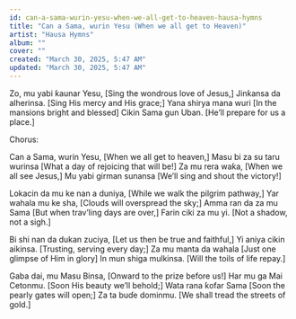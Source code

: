 ```yaml
---
id: can-a-sama-wurin-yesu-when-we-all-get-to-heaven-hausa-hymns
title: "Can a Sama, wurin Yesu (When we all get to Heaven)"
artist: "Hausa Hymns"
album: ""
cover: ""
created: "March 30, 2025, 5:47 AM"
updated: "March 30, 2025, 5:47 AM"
---
```


Zo, mu yabi ƙaunar Yesu,
[Sing the wondrous love of Jesus,]
Jinƙansa da alherinsa.
[Sing His mercy and His grace;]
Yana shirya mana wuri
[In the mansions bright and blessed]
Cikin Sama gun Uban.
[He’ll prepare for us a place.]

Chorus:

Can a Sama, wurin Yesu,
[When we all get to heaven,]
Masu bi za su taru wurinsa
[What a day of rejoicing that will be!]
Za mu rera waƙa,
[When we all see Jesus,]
Mu yabi girman sunansa
[We’ll sing and shout the victory!]

Lokacin da mu ke nan a duniya,
[While we walk the pilgrim pathway,]
Ƴar wahala mu ke sha,
[Clouds will overspread the sky;]
Amma ran da za mu Sama
[But when trav’ling days are over,]
Farin ciki za mu yi.
[Not a shadow, not a sigh.]

Bi shi nan da dukan zuciya,
[Let us then be true and faithful,]
Yi aniya cikin aikinsa.
[Trusting, serving every day;]
Za mu manta da wahala
[Just one glimpse of Him in glory]
In mun shiga mulkinsa.
[Will the toils of life repay.]

Gaba dai, mu Masu Binsa,
[Onward to the prize before us!]
Har mu ga Mai Cetonmu.
[Soon His beauty we’ll behold;]
Wata rana ƙofar Sama
[Soon the pearly gates will open;]
Za ta buɗe dominmu.
[We shall tread the streets of gold.]